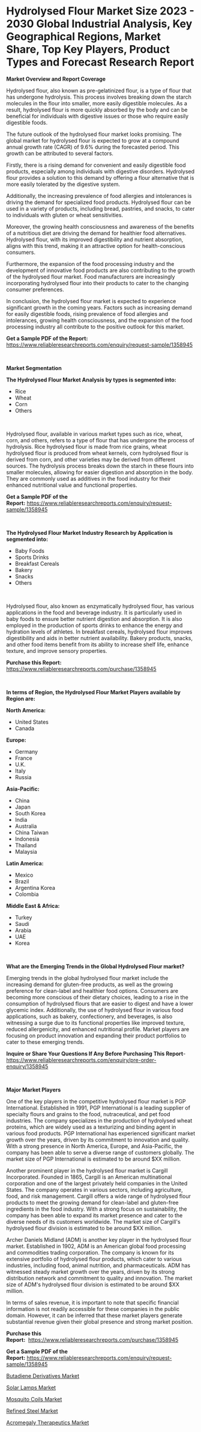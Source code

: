 <p><h1>Hydrolysed Flour Market Size 2023 - 2030 Global Industrial Analysis, Key Geographical Regions, Market Share, Top Key Players, Product Types and Forecast Research Report</h1></p><p><strong>Market Overview and Report Coverage</strong></p>
<p><p>Hydrolysed flour, also known as pre-gelatinized flour, is a type of flour that has undergone hydrolysis. This process involves breaking down the starch molecules in the flour into smaller, more easily digestible molecules. As a result, hydrolysed flour is more quickly absorbed by the body and can be beneficial for individuals with digestive issues or those who require easily digestible foods.</p><p>The future outlook of the hydrolysed flour market looks promising. The global market for hydrolysed flour is expected to grow at a compound annual growth rate (CAGR) of 9.6% during the forecasted period. This growth can be attributed to several factors.</p><p>Firstly, there is a rising demand for convenient and easily digestible food products, especially among individuals with digestive disorders. Hydrolysed flour provides a solution to this demand by offering a flour alternative that is more easily tolerated by the digestive system.</p><p>Additionally, the increasing prevalence of food allergies and intolerances is driving the demand for specialized food products. Hydrolysed flour can be used in a variety of products, including bread, pastries, and snacks, to cater to individuals with gluten or wheat sensitivities.</p><p>Moreover, the growing health consciousness and awareness of the benefits of a nutritious diet are driving the demand for healthier food alternatives. Hydrolysed flour, with its improved digestibility and nutrient absorption, aligns with this trend, making it an attractive option for health-conscious consumers.</p><p>Furthermore, the expansion of the food processing industry and the development of innovative food products are also contributing to the growth of the hydrolysed flour market. Food manufacturers are increasingly incorporating hydrolysed flour into their products to cater to the changing consumer preferences.</p><p>In conclusion, the hydrolysed flour market is expected to experience significant growth in the coming years. Factors such as increasing demand for easily digestible foods, rising prevalence of food allergies and intolerances, growing health consciousness, and the expansion of the food processing industry all contribute to the positive outlook for this market.</p></p>
<p><strong>Get a Sample PDF of the Report:</strong> <a href="https://www.reliableresearchreports.com/enquiry/request-sample/1358945">https://www.reliableresearchreports.com/enquiry/request-sample/1358945</a></p>
<p>&nbsp;</p>
<p><strong>Market Segmentation</strong></p>
<p><strong>The Hydrolysed Flour Market Analysis by types is segmented into:</strong></p>
<p><ul><li>Rice</li><li>Wheat</li><li>Corn</li><li>Others</li></ul></p>
<p>&nbsp;</p>
<p><p>Hydrolysed flour, available in various market types such as rice, wheat, corn, and others, refers to a type of flour that has undergone the process of hydrolysis. Rice hydrolysed flour is made from rice grains, wheat hydrolysed flour is produced from wheat kernels, corn hydrolysed flour is derived from corn, and other varieties may be derived from different sources. The hydrolysis process breaks down the starch in these flours into smaller molecules, allowing for easier digestion and absorption in the body. They are commonly used as additives in the food industry for their enhanced nutritional value and functional properties.</p></p>
<p><strong>Get a Sample PDF of the Report:</strong>&nbsp;<a href="https://www.reliableresearchreports.com/enquiry/request-sample/1358945">https://www.reliableresearchreports.com/enquiry/request-sample/1358945</a></p>
<p>&nbsp;</p>
<p><strong>The Hydrolysed Flour Market Industry Research by Application is segmented into:</strong></p>
<p><ul><li>Baby Foods</li><li>Sports Drinks</li><li>Breakfast Cereals</li><li>Bakery</li><li>Snacks</li><li>Others</li></ul></p>
<p>&nbsp;</p>
<p><p>Hydrolysed flour, also known as enzymatically hydrolysed flour, has various applications in the food and beverage industry. It is particularly used in baby foods to ensure better nutrient digestion and absorption. It is also employed in the production of sports drinks to enhance the energy and hydration levels of athletes. In breakfast cereals, hydrolysed flour improves digestibility and aids in better nutrient availability. Bakery products, snacks, and other food items benefit from its ability to increase shelf life, enhance texture, and improve sensory properties.</p></p>
<p><strong>Purchase this Report:</strong>&nbsp; <a href="https://www.reliableresearchreports.com/purchase/1358945">https://www.reliableresearchreports.com/purchase/1358945</a></p>
<p>&nbsp;</p>
<p><strong>In terms of Region, the Hydrolysed Flour Market Players available by Region are:</strong></p>
<p>
    <p> <strong> North America: </strong>
        <ul>
            <li>United States</li>
            <li>Canada</li>
        </ul>
        </p> 
    <p> <strong> Europe: </strong>
        <ul>
            <li>Germany</li>
            <li>France</li>
            <li>U.K.</li>
            <li>Italy</li>
            <li>Russia</li>
        </ul>
        </p> 
    <p> <strong> Asia-Pacific: </strong>
        <ul>
            <li>China</li>
            <li>Japan</li>
            <li>South Korea</li>
            <li>India</li>
            <li>Australia</li>
            <li>China Taiwan</li>
            <li>Indonesia</li>
            <li>Thailand</li>
            <li>Malaysia</li>
        </ul>
        </p> 
    <p> <strong> Latin America: </strong>
        <ul>
            <li>Mexico</li>
            <li>Brazil</li>
            <li>Argentina Korea</li>
            <li>Colombia</li>
        </ul>
        </p> 
    <p> <strong> Middle East & Africa: </strong>
        <ul>
            <li>Turkey</li>
            <li>Saudi</li>
            <li>Arabia</li>
            <li>UAE</li>
            <li>Korea</li>
        </ul>
    </p>
    </p>
<p>&nbsp;</p>
<p><strong>What are the Emerging Trends in the Global Hydrolysed Flour market?</strong></p>
<p><p>Emerging trends in the global hydrolysed flour market include the increasing demand for gluten-free products, as well as the growing preference for clean-label and healthier food options. Consumers are becoming more conscious of their dietary choices, leading to a rise in the consumption of hydrolysed flours that are easier to digest and have a lower glycemic index. Additionally, the use of hydrolysed flour in various food applications, such as bakery, confectionery, and beverages, is also witnessing a surge due to its functional properties like improved texture, reduced allergenicity, and enhanced nutritional profile. Market players are focusing on product innovation and expanding their product portfolios to cater to these emerging trends.</p></p>
<p><strong>Inquire or Share Your Questions If Any Before Purchasing This Report</strong>- <a href="https://www.reliableresearchreports.com/enquiry/pre-order-enquiry/1358945">https://www.reliableresearchreports.com/enquiry/pre-order-enquiry/1358945</a></p>
<p>&nbsp;</p>
<p><strong>Major Market Players</strong></p>
<p><p>One of the key players in the competitive hydrolysed flour market is PGP International. Established in 1991, PGP International is a leading supplier of specialty flours and grains to the food, nutraceutical, and pet food industries. The company specializes in the production of hydrolysed wheat proteins, which are widely used as a texturizing and binding agent in various food products. PGP International has experienced significant market growth over the years, driven by its commitment to innovation and quality. With a strong presence in North America, Europe, and Asia-Pacific, the company has been able to serve a diverse range of customers globally. The market size of PGP International is estimated to be around $XX million.</p><p>Another prominent player in the hydrolysed flour market is Cargill Incorporated. Founded in 1865, Cargill is an American multinational corporation and one of the largest privately held companies in the United States. The company operates in various sectors, including agriculture, food, and risk management. Cargill offers a wide range of hydrolysed flour products to meet the growing demand for clean-label and gluten-free ingredients in the food industry. With a strong focus on sustainability, the company has been able to expand its market presence and cater to the diverse needs of its customers worldwide. The market size of Cargill's hydrolysed flour division is estimated to be around $XX million.</p><p>Archer Daniels Midland (ADM) is another key player in the hydrolysed flour market. Established in 1902, ADM is an American global food processing and commodities trading corporation. The company is known for its extensive portfolio of hydrolysed flour products, which cater to various industries, including food, animal nutrition, and pharmaceuticals. ADM has witnessed steady market growth over the years, driven by its strong distribution network and commitment to quality and innovation. The market size of ADM's hydrolysed flour division is estimated to be around $XX million.</p><p>In terms of sales revenue, it is important to note that specific financial information is not readily accessible for these companies in the public domain. However, it can be inferred that these market players generate substantial revenue given their global presence and strong market position.</p></p>
<p><strong>Purchase this Report:</strong>&nbsp;&nbsp;<a href="https://www.reliableresearchreports.com/purchase/1358945">https://www.reliableresearchreports.com/purchase/1358945</a></p>
<p></p>
<p><strong>Get a Sample PDF of the Report:</strong>&nbsp;<a href="https://www.reliableresearchreports.com/enquiry/request-sample/1358945">https://www.reliableresearchreports.com/enquiry/request-sample/1358945</a></p>
<p><p><a href="https://medium.com/@akshatreportprime/butadiene-derivatives-market-size-growth-forecast-2023-2030-23bc26126efa">Butadiene Derivatives Market</a></p><p><a href="https://www.linkedin.com/pulse/solar-lamps-market-insights-players-forecast-till-2030-q00se/">Solar Lamps Market</a></p><p><a href="https://www.linkedin.com/pulse/mosquito-coils-market-size-2023-2030-global-industrial-uudbe/">Mosquito Coils Market</a></p><p><a href="https://medium.com/@aashish.reportprime2/refined-steel-market-size-growth-forecast-2023-2030-81b52c161ab6">Refined Steel Market</a></p><p><a href="https://github.com/JameTravis/Market-Research-Report-List-1/blob/main/acromegaly-therapeutics-market.md">Acromegaly Therapeutics Market</a></p></p>